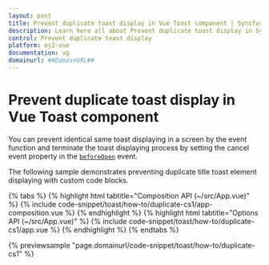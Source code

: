 ```yaml
---
layout: post
title: Prevent duplicate toast display in Vue Toast component | Syncfusion
description: Learn here all about Prevent duplicate toast display in Syncfusion Vue Toast component of Syncfusion Essential JS 2 and more.
control: Prevent duplicate toast display 
platform: ej2-vue
documentation: ug
domainurl: ##DomainURL##
---
```


# Prevent duplicate toast display in Vue Toast component

You can prevent identical same toast displaying in a screen by the event function and terminate the toast displaying process by setting the cancel event property in the [`beforeOpen`](https://ej2.syncfusion.com/vue/documentation/api/toast/#beforeopen) event.

The following sample demonstrates preventing duplicate title toast element displaying with custom code blocks.

{% tabs %}
{% highlight html tabtitle="Composition API (~/src/App.vue)" %}
{% include code-snippet/toast/how-to/duplicate-cs1/app-composition.vue %}
{% endhighlight %}
{% highlight html tabtitle="Options API (~/src/App.vue)" %}
{% include code-snippet/toast/how-to/duplicate-cs1/app.vue %}
{% endhighlight %}
{% endtabs %}
        
{% previewsample "page.domainurl/code-snippet/toast/how-to/duplicate-cs1" %}